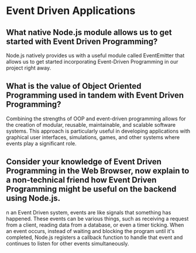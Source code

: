 # Event Driven Applications
 
 ## What native Node.js module allows us to get started with Event Driven Programming?

 Node.js natively provides us with a useful module called EventEmitter that allows us to get started incorporating Event-Driven Programming in our project right away.


 ## What is the value of Object Oriented Programming used in tandem with Event Driven Programming?

 Combining the strengths of OOP and event-driven programming allows for the creation of modular, reusable, maintainable, and scalable software systems. This approach is particularly useful in developing applications with graphical user interfaces, simulations, games, and other systems where events play a significant role.

 ## Consider your knowledge of Event Driven Programming in the Web Browser, now explain to a non-technical friend how Event Driven Programming might be useful on the backend using Node.js.

 n an Event Driven system, events are like signals that something has happened. These events can be various things, such as receiving a request from a client, reading data from a database, or even a timer ticking. When an event occurs, instead of waiting and blocking the program until it's completed, Node.js registers a callback function to handle that event and continues to listen for other events simultaneously.